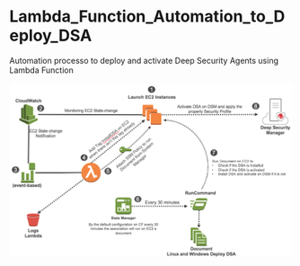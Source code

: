# Lambda_Function_Automation_to_Deploy_DSA
Automation processo to deploy and activate Deep Security Agents using Lambda Function

![](Architecture_version2.png)
 
